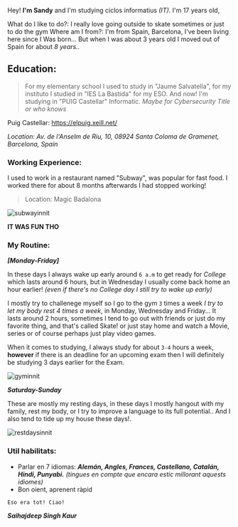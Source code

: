 Hey! **I'm Sandy** and I'm studying ciclos informatius *(IT)*. I'm 17 years old,

What do I like to do?: I really love going outside to skate sometimes or just to do the gym
Where am I from?: I'm from Spain, Barcelona, I've been living here since I Was born...
But when I was about 3 years old I moved out of Spain for about *8 years..*

## Education:
> For my elementary school I used to study in "Jaume Salvatella",
> for my instituto I studied in "IES La Bastida" for my ESO.
> And now! I'm studying in "PUIG Castellar" Informatic. *Maybe for Cybersecurity Title or who knows*

Puig Castellar: https://elpuig.xeill.net/

*Location: Av. de l'Anselm de Riu, 10, 08924 Santa Coloma de Gramenet, Barcelona, Spain*

### Working Experience:
I used to work in a restaurant named "Subway", was popular for fast food.
I worked there for about 8 months afterwards I had stopped working!

> Location: Magic Badalona

![subwayinnit](https://github.com/SANDYINNIT/MiDown_MarkWeb/assets/145119723/deedfe05-2b1c-4ee1-861c-8ce4cc489104)

**IT WAS FUN THO**

### My Routine:
***[Monday-Friday]***

In these days I always wake up early around `6 a.m` to get ready for *College* which lasts around 6 hours, but in Wednesday I usually come back home an hour earlier! *(even if there's no College day I still try to wake up early)*

I mostly try to challenege myself so I go to the gym `3` times a week *I try to let my body rest 4 times a week*, in Monday, Wednesday and Friday... It lasts around 2 hours, sometimes I tend to go out with friends or just do my favorite thing, and that's called Skate! or just stay home and watch a Movie, series or of course perhaps just play video games.

When it comes to studying, I always study for about `3-4` hours a week, **however** if there is an deadline for an upcoming exam then I will definitely be studying 3 days earlier for the Exam.

![gyminnit](https://blog.nasm.org/hubfs/cleangym%20%281%29.jpg)

***Saturday-Sunday***

These are mostly my resting days, in these days I mostly hangout with my family, rest my body, or I try to improve a language to its full potential.. And I also tend to tide up my house these days!.

![restdaysinnit](https://bodyactiongym.s3.af-south-1.amazonaws.com/public/blogs/a094K000001W9N2QAK/featured-image/Rest%20days%20better%20your%20fitness%20game.png)

### Util habilitats:

- Parlar en 7 idiomas: ___Alemán, Angles, Frances, Castellano, Catalán, Hindi, Punyabi.___ *(tingues en compte que encara estic millorant aquests idiomes)*
- Bon oient, aprenent ràpid

``Eso era tot!
Ciao!``

___Saihajdeep Singh Kaur___

    
